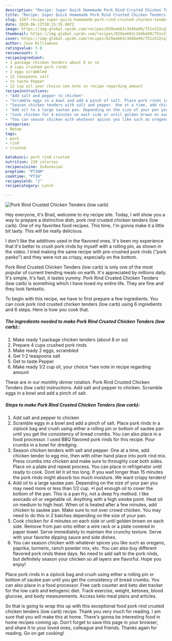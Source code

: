 ```yaml
---
description: "Recipe: Super Quick Homemade Pork Rind Crusted Chicken Tenders (low carb)"
title: "Recipe: Super Quick Homemade Pork Rind Crusted Chicken Tenders (low carb)"
slug: 3267-recipe-super-quick-homemade-pork-rind-crusted-chicken-tenders-low-carb
date: 2020-06-12T20:15:35.807Z
image: https://img-global.cpcdn.com/recipes/829ae663c3d4be09/751x532cq70/pork-rind-crusted-chicken-tenders-low-carb-recipe-main-photo.jpg
thumbnail: https://img-global.cpcdn.com/recipes/829ae663c3d4be09/751x532cq70/pork-rind-crusted-chicken-tenders-low-carb-recipe-main-photo.jpg
cover: https://img-global.cpcdn.com/recipes/829ae663c3d4be09/751x532cq70/pork-rind-crusted-chicken-tenders-low-carb-recipe-main-photo.jpg
author: Jose Williamson
ratingvalue: 3.8
reviewcount: 5
recipeingredient:
- 1 package chicken tenders about 8 or so
- 4 cups crushed pork rinds
- 2 eggs scrambled
- 12 teaspoons salt
- to taste Pepper
- 12 cup oil your choice see note in recipe regarding amount
recipeinstructions:
- "Add salt and pepper to chicken"
- "Scramble eggs in a bowl and add a pinch of salt. Place pork rinds in a ziplock bag and crush using either a rolling pin or bottom of sautee pan until you get the consistency of bread crumbs. You can also place in a food processor. I used BBQ flavored pork rinds for this recipe. Pour crumbs in a bowl for dredging."
- "Season chicken tenders with salt and pepper. One at a time, add chicken tender to egg mix, then with other hand place into pork rind mix. Press crumbs into chicken and make sure to throughly coat both sides. Place on a plate and repeat process. You can place in refrigerator until ready to cook. Dont let it sit too long. If you wait longer than 15 minutes the pork rinds might absorb too much moisture. We want crispy tenders!"
- "Add oil to a large sautee pan. Depending on the size of your pan you may need more or less than 1/2 cup. *I put enough oil to cover the bottom of the pan. This is a pan fry, not a deep fry method. I like avocado oil or vegetable oil. Anything with a high smoke point. Heat oil on medium to high heat. When oil is heated after a few minutes, add chicken to sautee pan. Make sure to not over crowd chicken. You may need to do this in 2 batches depending on the size of your pan."
- "Cook chicken for 4 minutes on each side or until golden brown on each side. Remove from pan onto either a wire rack or a plate covered in paper towel. Serve immediately to maintain the crunchy texture. Serve with your favorite dipping sauce and side dishes."
- "You can season chicken with whatever spices you like such as oregano, paprika, turmeric, ranch powder mix, etc. You can also buy different flavored pork rinds these days. No need to add salt to the pork rinds, but definitely season your chicken so all layers are flavorful. Hope you enjoy!"
categories:
- Resep
tags:
- pork
- rind
- crusted

katakunci: pork rind crusted
nutrition: 229 calories
recipecuisine: Indonesian
preptime: "PT38M"
cooktime: "PT1H"
recipeyield: "2"
recipecategory: Lunch

---
```



![Pork Rind Crusted Chicken Tenders (low carb)](https://img-global.cpcdn.com/recipes/829ae663c3d4be09/751x532cq70/pork-rind-crusted-chicken-tenders-low-carb-recipe-main-photo.jpg)

Hey everyone, it's Brad, welcome to my recipe site. Today, I will show you a way to prepare a distinctive dish, pork rind crusted chicken tenders (low carb). One of my favorites food recipes. This time, I'm gonna make it a little bit tasty. This will be really delicious.

I don&#39;t like the additives used in the flavored ones. It&#39;s been my experience that it&#39;s better to crush pork rinds by myself with a rolling pin, as shown in the video. I tried making the same recipe with pre-crushed pork rinds (&#34;pork panko&#34;) and they were not as crispy, especially on the bottom.

Pork Rind Crusted Chicken Tenders (low carb) is only one of the most popular of current trending meals on earth. It's appreciated by millions daily. It's simple, it's fast, it tastes yummy. Pork Rind Crusted Chicken Tenders (low carb) is something which I have loved my entire life. They are fine and they look fantastic.


To begin with this recipe, we have to first prepare a few ingredients. You can cook pork rind crusted chicken tenders (low carb) using 6 ingredients and 6 steps. Here is how you cook that.

##### The ingredients needed to make Pork Rind Crusted Chicken Tenders (low carb)::

1. Make ready 1 package chicken tenders (about 8 or so)
1. Prepare 4 cups crushed pork rinds
1. Make ready 2 eggs, scrambled
1. Get 1-2 teaspoons salt
1. Get to taste Pepper
1. Make ready 1/2 cup oil, your choice *see note in recipe regarding amount


These are in our monthly dinner rotation. Pork Rind Crusted Chicken Tenders (low carb) instructions. Add salt and pepper to chicken. Scramble eggs in a bowl and add a pinch of salt. 

##### Steps to make Pork Rind Crusted Chicken Tenders (low carb):

1. Add salt and pepper to chicken
1. Scramble eggs in a bowl and add a pinch of salt. Place pork rinds in a ziplock bag and crush using either a rolling pin or bottom of sautee pan until you get the consistency of bread crumbs. You can also place in a food processor. I used BBQ flavored pork rinds for this recipe. Pour crumbs in a bowl for dredging.
1. Season chicken tenders with salt and pepper. One at a time, add chicken tender to egg mix, then with other hand place into pork rind mix. Press crumbs into chicken and make sure to throughly coat both sides. Place on a plate and repeat process. You can place in refrigerator until ready to cook. Dont let it sit too long. If you wait longer than 15 minutes the pork rinds might absorb too much moisture. We want crispy tenders!
1. Add oil to a large sautee pan. Depending on the size of your pan you may need more or less than 1/2 cup. *I put enough oil to cover the bottom of the pan. This is a pan fry, not a deep fry method. I like avocado oil or vegetable oil. Anything with a high smoke point. Heat oil on medium to high heat. When oil is heated after a few minutes, add chicken to sautee pan. Make sure to not over crowd chicken. You may need to do this in 2 batches depending on the size of your pan.
1. Cook chicken for 4 minutes on each side or until golden brown on each side. Remove from pan onto either a wire rack or a plate covered in paper towel. Serve immediately to maintain the crunchy texture. Serve with your favorite dipping sauce and side dishes.
1. You can season chicken with whatever spices you like such as oregano, paprika, turmeric, ranch powder mix, etc. You can also buy different flavored pork rinds these days. No need to add salt to the pork rinds, but definitely season your chicken so all layers are flavorful. Hope you enjoy!


Place pork rinds in a ziplock bag and crush using either a rolling pin or bottom of sautee pan until you get the consistency of bread crumbs. You can also place in a food processor. Free carb counter and keto diet tracker for the low carb and ketogenic diet. Track exercise, weight, ketones, blood glucose, and body measurements. Access keto meal plans and articles. 

So that is going to wrap this up with this exceptional food pork rind crusted chicken tenders (low carb) recipe. Thank you very much for reading. I am sure that you will make this at home. There's gonna be interesting food in home recipes coming up. Don't forget to save this page in your browser, and share it to your loved ones, colleague and friends. Thanks again for reading. Go on get cooking!
